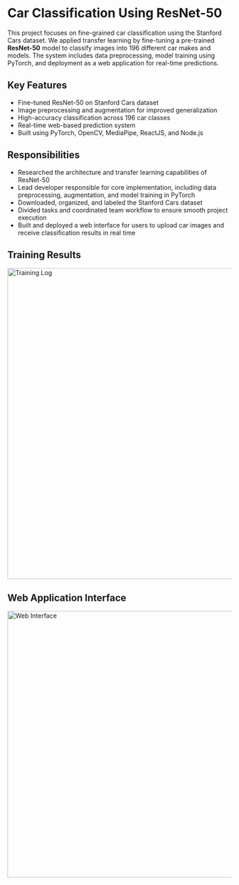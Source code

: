 # Car Classification Using ResNet-50

This project focuses on fine-grained car classification using the Stanford Cars dataset. We applied transfer learning by fine-tuning a pre-trained **ResNet-50** model to classify images into 196 different car makes and models. The system includes data preprocessing, model training using PyTorch, and deployment as a web application for real-time predictions.

## Key Features
- Fine-tuned ResNet-50 on Stanford Cars dataset
- Image preprocessing and augmentation for improved generalization
- High-accuracy classification across 196 car classes
- Real-time web-based prediction system
- Built using PyTorch, OpenCV, MediaPipe, ReactJS, and Node.js

## Responsibilities
- Researched the architecture and transfer learning capabilities of ResNet-50  
- Lead developer responsible for core implementation, including data preprocessing, augmentation, and model training in PyTorch  
- Downloaded, organized, and labeled the Stanford Cars dataset  
- Divided tasks and coordinated team workflow to ensure smooth project execution  
- Built and deployed a web interface for users to upload car images and receive classification results in real time

## Training Results
<img src="assets/training_result.png" alt="Training Log" width="700"/>

## Web Application Interface
<img src="assets/web_interface.png" alt="Web Interface" width="600"/>
